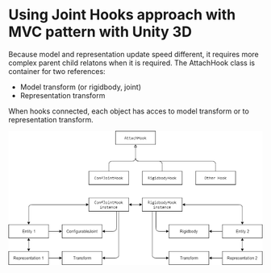 # Using Joint Hooks approach with MVC  pattern with Unity 3D

Because model and representation update speed different, it requires more complex parent child relatons when it is required. The AttachHook class is container for two references:

- Model transform (or rigidbody, joint)
- Representation transform

When hooks connected, each object has acces to model transform or to representation transform.

![AttachHook Diagram](docs/AttachHook.png)



